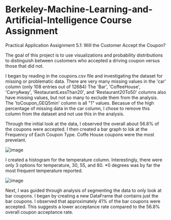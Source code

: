 # Berkeley-Machine-Learning-and-Artificial-Intelligence Course Assignment
Practical Application Assignment 5.1: Will the Customer Accept the Coupon?

The goal of this project is to use visualizations and probability distributions to distinguish between customers who accepted a driving coupon versus those that did not. 

I began by reading in the coupons.csv file and investigating the dataset for missing or problematic data. There are very many missing values in the 'car' column (only 108 entries out of 12684)
The 'Bar', 'CoffeeHouse', 'CarryAway', 'RestaurantLessThan20', and 'Restaurant20To50' columns also have missing values, but not so many to exclude them from the analysis. The 'toCoupon_GEQ5min' column is all "1" values. Becasue of the high percentage of missing data in the car column, I chose to remove this column from the dataset and not use this in the analysis.

Through the initial look at the data, I observed the overall about 56.8% of the coupons were accepted. I then created a bar graph to lok at the Frequency of Each Coupon Type. Coffe House coupons were the most prevelant.

![image](https://github.com/MelodySiska/Berkeley-Machine-Learning-and-Artificial-Intelligence/assets/168995724/6ae827a3-c20d-4fda-bd8f-6221bb324b0c)

I created a histogram for the temperature column. Interestingly, there were only 3 options for temperature, 30, 55, and 80. *0 degrees was by far the most frequent temperature reported.

![image](https://github.com/MelodySiska/Berkeley-Machine-Learning-and-Artificial-Intelligence/assets/168995724/4702c677-1f3a-4d39-90b7-ba2f643032d7)

Next, I was guided through analysis of segmenting the data to only look at bar coupons. I began by creating a new DataFrame that contains just the bar coupons. I observed that approximately 41% of the bar coupons were accepted. This suggests a lower acceptance rate compared to the 56.8% overall coupon acceptance rate.

